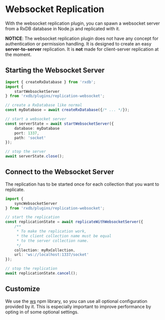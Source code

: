 # Websocket Replication

With the websocket replication plugin, you can spawn a websocket server from a RxDB database in Node.js and replicated with it.


**NOTICE**: The websocket replication plugin does not have any concept for authentication or permission handling. It is designed to create an easy **server-to-server** replication. It is **not** made for client-server replication at the moment.


## Starting the Websocket Server

```ts
import { createRxDatabase } from 'rxdb';
import {
    startWebsocketServer
} from 'rxdb/plugins/replication-websocket';

// create a RxDatabase like normal
const myDatabase = await createRxDatabase({/* ... */});

// start a websocket server
const serverState = await startWebsocketServer({
    database: myDatabase
    port: 1337,
    path: 'socket'
});

// stop the server
await serverState.close();
```

## Connect to the Websocket Server

The replication has to be started once for each collection that you want to replicate.

```ts
import {
    syncWebsocketServer
} from 'rxdb/plugins/replication-websocket';

// start the replication
const replicationState = await replicateWithWebsocketServer({
    /**
     * To make the replication work,
     * the client collection name must be equal
     * to the server collection name.
     */
    collection: myRxCollection,
    url: 'ws://localhost:1337/socket'
});

// stop the replication
await replicationState.cancel();
```


## Customize

We use the [ws](https://www.npmjs.com/package/ws) npm library, so you can use all optional configuration provided by it.
This is especially important to improve performance by opting in of some optional settings.
